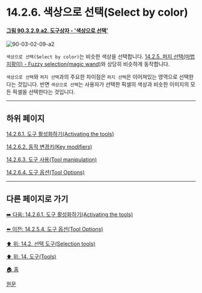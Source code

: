 # 14.2.6. 색상으로 선택(Select by color)

<a id="90-03-02-09-a2"></a>

#### [그림 90.3.2.9.a2. 도구상자 - '색상으로 선택'](./90-03-02-09-select_by_color.md#90-03-02-09-a2)
![90-03-02-09-a2](https://github.com/wonder13662/gimp/assets/15767104/9e8e22db-18f5-4690-ac6f-b49d1975a32e)

`색상으로 선택(Select by color)`는 비슷한 색상을 선택합니다. [14.2.5. 퍼지 선택(마법 지팡이) - Fuzzy selection(magic wand)](./14-02-05-00-fuzzy-selection-magic-wand.md)와 상당히 비슷하게 동작합니다.

`색상으로 선택`와 `퍼지 선택`과의 주요한 차이점은 `퍼지 선택`은 이어져있는 영역으로 선택한다는 것입니다. 반면 `색상으로 선택`는 사용자가 선택한 픽셀의 색상과 비슷한 이미지의 모든 픽셀을 선택한다는 것입니다.

***

## 하위 페이지

[14.2.6.1. 도구 활성화하기(Activating the tools)](./14-02-06-01-activating_the_tool.md)

[14.2.6.2. 동작 변경키(Key modifiers)](./14-02-06-02-key_modifiers.md)

[14.2.6.3. 도구 사용(Tool manipulation)](./14-02-06-03-tool_manipulation.md)

[14.2.6.4. 도구 옵션(Tool Options)](./14-02-06-04-tool_options.md)

***

## 다른 페이지로 가기

[➡️ 다음: 14.2.6.1. 도구 활성화하기(Activating the tools)](./14-02-06-01-activating_the_tool.md)

[⬅️ 이전: 14.2.5.4. 도구 옵션(Tool Options)](./14-02-05-04-tool_options.md)

[⬆️ 위: 14.2. 선택 도구(Selection tools)](./14-02-00-selection-tools.md)

[⬆️ 위: 14. 도구(Tools)](./14-00-tools.md)

[🏠 홈](./00-home.md)

[원문](https://docs.gimp.org/2.10/ko/gimp-tool-by-color-select.html)